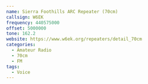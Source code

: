 ```yaml
---
name: Sierra Foothills ARC Repeater (70cm)
callsign: W6EK
frequency: 440575000
offset: 5000000
tone: 162.2
website: https://www.w6ek.org/repeaters/detail_70cm
categories:
  - Amateur Radio
  - 70cm
  - FM
tags:
  - Voice
---
```

